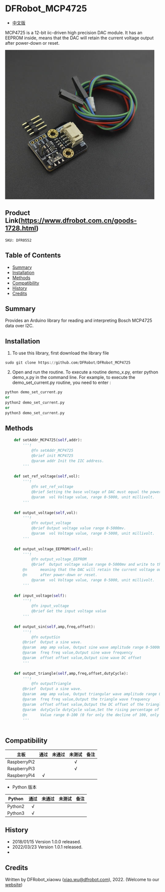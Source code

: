 # DFRobot_MCP4725

* [中文版](./README_CN.md)

MCP4725 is a 12-bit iic-driven high precision DAC module. It has an EEPROM inside, means that the DAC will retain the current voltage output after power-down or reset.


![Product Image](../../resources/images/DFR0552.png) 

## Product Link(https://www.dfrobot.com.cn/goods-1728.html)
	SKU: DFR0552 

## Table of Contents
  - [Summary](#summary)
  - [Installation](#installation)
  - [Methods](#methods)
  - [Compatibility](#compatibility)
  - [History](#history)
  - [Credits](#credits)

## Summary
Provides an Arduino library for reading and interpreting Bosch MCP4725 data over I2C.

## Installation
1. To use this library, first download the library file<br>
```python
sudo git clone https://github.com/DFRobot/DFRobot_MCP4725
```
2. Open and run the routine. To execute a routine demo_x.py, enter python demo_x.py in the command line. For example, to execute the demo_set_current.py routine, you need to enter :<br>

```python
python demo_set_current.py 
or
python2 demo_set_current.py 
or 
python3 demo_set_current.py
```

## Methods

```python
	def setAddr_MCP4725(self,addr):
		'''!
			@fn setAddr_MCP4725
			@brief init MCP4725
			@param addr Init the IIC address.
		'''
	
	def set_ref_voltage(self,vol):
		'''!
			@fn set_ref_voltage
			@brief Setting the base voltage of DAC must equal the power supply voltage, and the unit is millivolt
			@param  vol Voltage value, range 0-5000, unit millivolt.
		'''
		
	def output_voltage(self,vol):
		'''!
			@fn output_voltage
			@brief Output voltage value range 0-5000mv.
			@param  vol Voltage value, range 0-5000, unit millivolt.
		'''

	def output_voltage_EEPROM(self,vol):
		'''!
			@fn output_voltage_EEPROM
			@brief  Output voltage value range 0-5000mv and write to the EEPROM,
   		@n      meaning that the DAC will retain the current voltage output
   		@n      after power-down or reset.
			@param  vol Voltage value, range 0-5000, unit millivolt.
		'''
		
	def input_voltage(self):
		'''!
			@fn input_voltage
			@brief Get the input voltage value
		'''
	
	def output_sin(self,amp,freq,offset):
		'''!
			@fn outputSin
   		@brief  Output a sine wave.
   		@param  amp amp value, Output sine wave amplitude range 0-5000mv
   		@param  freq freq value,Output sine wave frequency
   		@param  offset offset value,Output sine wave DC offset 
		'''

	def output_triangle(self,amp,freq,offset,dutyCycle):
		'''!
			@fn outputTriangle
   		@brief  Output a sine wave.    
   		@param  amp amp value, Output triangular wave amplitude range 0-5000mv
   		@param  freq freq value,Output the triangle wave frequency
   		@param  offset offset value,Output the DC offset of the triangle wave
   		@param  dutyCycle dutyCycle value,Set the rising percentage of the triangle wave as a percentage of the entire cycle.
   		@n      Value range 0-100 (0 for only the decline of 100, only the rise of paragraph)
		'''
	
```
## Compatibility

| 主板         | 通过 | 未通过 | 未测试 | 备注 |
| ------------ | :--: | :----: | :----: | :--: |
| RaspberryPi2 |      |        |   √    |      |
| RaspberryPi3 |      |        |   √    |      |
| RaspberryPi4 |  √   |        |        |      |

* Python 版本

| Python  | 通过 | 未通过 | 未测试 | 备注 |
| ------- | :--: | :----: | :----: | ---- |
| Python2 |  √   |        |        |      |
| Python3 |  √   |        |        |      |


## History

- 2018/01/15 Version 1.0.0 released.
- 2022/03/23 Version 1.0.1 released.
- 
## Credits

Written by DFRobot_xiaowu (xiao.wu@dfrobot.com), 2022. (Welcome to our [website](https://www.dfrobot.com/))
